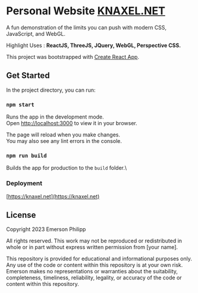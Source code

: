 # Personal Website [KNAXEL.NET](https://knaxel.net)

A fun demonstration of the limits you can push with modern CSS, JavaScript, and WebGL.

Highlight Uses : **ReactJS, ThreeJS, JQuery, WebGL, Perspective CSS.**

This project was bootstrapped with [Create React App](https://github.com/facebook/create-react-app).

## Get Started

In the project directory, you can run:

### `npm start`

Runs the app in the development mode.\
Open [http://localhost:3000](http://localhost:3000) to view it in your browser.

The page will reload when you make changes.\
You may also see any lint errors in the console.

### `npm run build`

Builds the app for production to the `build` folder.\

### Deployment
[https://knaxel.net](https://knaxel.net)

## License
Copyright 2023 Emerson Philipp

All rights reserved. This work may not be reproduced or redistributed in whole or in part without express written permission from [your name].

This repository is provided for educational and informational purposes only. Any use of the code or content within this repository is at your own risk. Emerson makes no representations or warranties about the suitability, completeness, timeliness, reliability, legality, or accuracy of the code or content within this repository.

